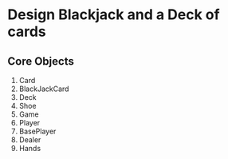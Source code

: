 # Design Blackjack and a Deck of cards

## Core Objects
  1. Card
  2. BlackJackCard
  3. Deck
  4. Shoe
  5. Game
  6. Player
  7. BasePlayer
  8. Dealer
  9. Hands

